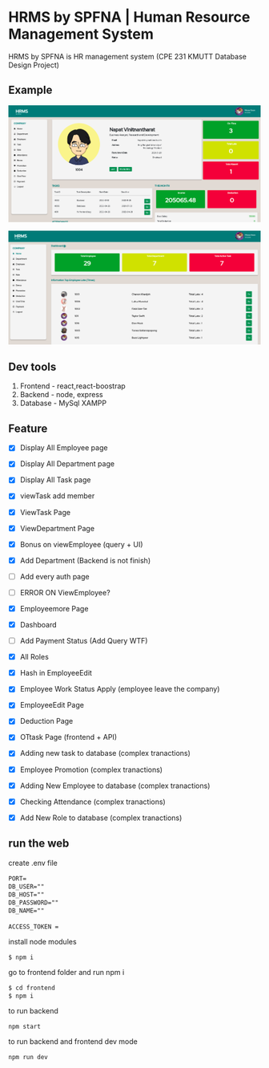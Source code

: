 # HRMS by SPFNA | Human Resource Management System

HRMS by SPFNA is HR management system 
(CPE 231 KMUTT Database Design Project)

## Example

![](frontend/src/assets/img/example1.png)


![](frontend/src/assets/img/example2.png)

## Dev tools

1. Frontend - react,react-boostrap
2. Backend - node, express
3. Database - MySql XAMPP
## Feature 

- [x] Display All Employee page
- [x] Display All Department page
- [x] Display All Task page 
- [x] viewTask add member
- [x] ViewTask Page 
- [x] ViewDepartment Page
- [x] Bonus on viewEmployee (query + UI)
- [x] Add Department (Backend is not finish)
- [ ] Add every auth page
- [ ] ERROR ON ViewEmployee?
- [x] Employeemore Page
- [x] Dashboard
- [ ] Add Payment Status (Add Query WTF)
- [x] All Roles
- [x] Hash in EmployeeEdit
- [x] Employee Work Status Apply (employee leave the company)
- [x] EmployeeEdit Page
- [x] Deduction Page
- [x] OTtask Page (frontend + API)
- [x] Adding new task to database (complex tranactions)
- [x] Employee Promotion (complex tranactions)
- [x] Adding New Employee to database (complex tranactions)
- [x] Checking Attendance  (complex tranactions)
- [x] Add New Role to database (complex tranactions)


## run the web

create .env file
```
PORT= 
DB_USER=""
DB_HOST=""
DB_PASSWORD=""
DB_NAME=""

ACCESS_TOKEN = 
```


install node modules
```
$ npm i 
```

go to frontend folder and run npm i 

```
$ cd frontend
$ npm i 
```
to run backend 
```
npm start
```

to run backend and frontend dev mode
```
npm run dev
```
